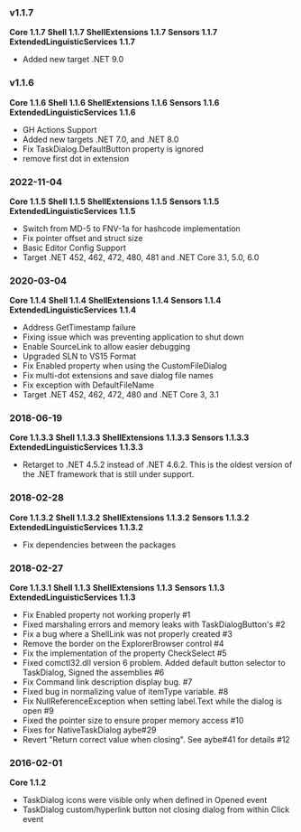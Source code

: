 ### v1.1.7

**Core 1.1.7**
**Shell 1.1.7**
**ShellExtensions 1.1.7**
**Sensors 1.1.7**
**ExtendedLinguisticServices 1.1.7**

- Added new target .NET 9.0

### v1.1.6

**Core 1.1.6**
**Shell 1.1.6**
**ShellExtensions 1.1.6**
**Sensors 1.1.6**
**ExtendedLinguisticServices 1.1.6**

- GH Actions Support
- Added new targets .NET 7.0, and .NET 8.0
- Fix TaskDialog.DefaultButton property is ignored
- remove first dot in extension

### 2022-11-04

**Core 1.1.5**
**Shell 1.1.5**
**ShellExtensions 1.1.5**
**Sensors 1.1.5**
**ExtendedLinguisticServices 1.1.5**

- Switch from MD-5 to FNV-1a for hashcode implementation
- Fix pointer offset and struct size
- Basic Editor Config Support
- Target .NET 452, 462, 472, 480, 481 and .NET Core 3.1, 5.0, 6.0

### 2020-03-04

**Core 1.1.4**
**Shell 1.1.4**
**ShellExtensions 1.1.4**
**Sensors 1.1.4**
**ExtendedLinguisticServices 1.1.4**

- Address GetTimestamp failure
- Fixing issue which was preventing application to shut down
- Enable SourceLink to allow easier debugging
- Upgraded SLN to VS15 Format
- Fix Enabled property when using the CustomFileDialog
- Fix multi-dot extensions and save dialog file names
- Fix exception with DefaultFileName
- Target .NET 452, 462, 472, 480 and .NET Core 3, 3.1

### 2018-06-19

**Core 1.1.3.3**
**Shell 1.1.3.3**
**ShellExtensions 1.1.3.3**
**Sensors 1.1.3.3**
**ExtendedLinguisticServices 1.1.3.3**

- Retarget to .NET 4.5.2 instead of .NET 4.6.2. This is the oldest version of the .NET framework that is still under
  support.

### 2018-02-28

**Core 1.1.3.2**
**Shell 1.1.3.2**
**ShellExtensions 1.1.3.2**
**Sensors 1.1.3.2**
**ExtendedLinguisticServices 1.1.3.2**

- Fix dependencies between the packages

### 2018-02-27

**Core 1.1.3.1**
**Shell 1.1.3**
**ShellExtensions 1.1.3**
**Sensors 1.1.3**
**ExtendedLinguisticServices 1.1.3**

- Fix Enabled property not working properly #1
- Fixed marshaling errors and memory leaks with TaskDialogButton's #2
- Fix a bug where a ShellLink was not properly created #3
- Remove the border on the ExplorerBrowser control #4
- Fix the implementation of the property CheckSelect #5
- Fixed comctl32.dll version 6 problem. Added default button selector to TaskDialog, Signed the assemblies #6
- Fix Command link description display bug. #7
- Fixed bug in normalizing value of itemType variable. #8
- Fix NullReferenceException when setting label.Text while the dialog is open #9
- Fixed the pointer size to ensure proper memory access #10
- Fixes for NativeTaskDialog aybe#29
- Revert "Return correct value when closing". See aybe#41 for details #12

### 2016-02-01

**Core 1.1.2**

- TaskDialog icons were visible only when defined in Opened event
- TaskDialog custom/hyperlink button not closing dialog from within Click event

